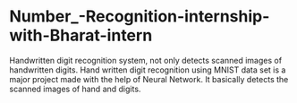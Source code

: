 # Number_-Recognition-internship-with-Bharat-intern

Handwritten digit recognition system, not only detects scanned images of handwritten digits. Hand written digit recognition using MNIST data set is a major project made with the help of Neural Network. It basically detects the scanned images of hand and digits.
